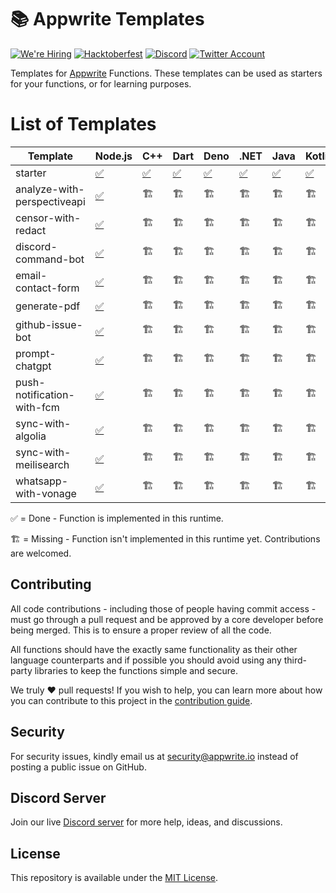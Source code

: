 # 📚 Appwrite Templates

[![We're Hiring](https://img.shields.io/static/v1?label=We're&message=Hiring&color=blue&style=flat-square)](https://appwrite.io/company/careers)
[![Hacktoberfest](https://img.shields.io/static/v1?label=hacktoberfest&message=ready&color=191120&style=flat-square)](https://hacktoberfest.appwrite.io)
[![Discord](https://img.shields.io/discord/564160730845151244?label=discord&style=flat-square)](https://appwrite.io/discord?r=Github)
[![Twitter Account](https://img.shields.io/twitter/follow/appwrite?color=00acee&label=twitter&style=flat-square)](https://twitter.com/appwrite)

Templates for [Appwrite](https://appwrite.io/) Functions. These templates can be used as starters for your functions, or for learning purposes.

# List of Templates

<!-- TABLE:START -->
| Template                    | Node.js                                | C++               | Dart               | Deno               | .NET                 | Java               | Kotlin               | PHP               | Python               | Ruby               | Swift               |
| --------------------------- | -------------------------------------- | ----------------- | ------------------ | ------------------ | -------------------- | ------------------ | -------------------- | ----------------- | -------------------- | ------------------ | ------------------- |
| starter                     | [✅](/node/starter)                     | [✅](/cpp/starter) | [✅](/dart/starter) | [✅](/deno/starter) | [✅](/dotnet/starter) | [✅](/java/starter) | [✅](/kotlin/starter) | [✅](/php/starter) | [✅](/python/starter) | [✅](/ruby/starter) | [✅](/swift/starter) |
| analyze-with-perspectiveapi | [✅](/node/analyze-with-perspectiveapi) | 🏗️               | 🏗️                | 🏗️                | 🏗️                  | 🏗️                | 🏗️                  | 🏗️               | 🏗️                  | 🏗️                | 🏗️                 |
| censor-with-redact          | [✅](/node/censor-with-redact)          | 🏗️               | 🏗️                | 🏗️                | 🏗️                  | 🏗️                | 🏗️                  | 🏗️               | 🏗️                  | 🏗️                | 🏗️                 |
| discord-command-bot         | [✅](/node/discord-command-bot)         | 🏗️               | 🏗️                | 🏗️                | 🏗️                  | 🏗️                | 🏗️                  | 🏗️               | 🏗️                  | 🏗️                | 🏗️                 |
| email-contact-form          | [✅](/node/email-contact-form)          | 🏗️               | 🏗️                | 🏗️                | 🏗️                  | 🏗️                | 🏗️                  | 🏗️               | 🏗️                  | 🏗️                | 🏗️                 |
| generate-pdf                | [✅](/node/generate-pdf)                | 🏗️               | 🏗️                | 🏗️                | 🏗️                  | 🏗️                | 🏗️                  | 🏗️               | 🏗️                  | 🏗️                | 🏗️                 |
| github-issue-bot            | [✅](/node/github-issue-bot)            | 🏗️               | 🏗️                | 🏗️                | 🏗️                  | 🏗️                | 🏗️                  | 🏗️               | 🏗️                  | 🏗️                | 🏗️                 |
| prompt-chatgpt              | [✅](/node/prompt-chatgpt)              | 🏗️               | 🏗️                | 🏗️                | 🏗️                  | 🏗️                | 🏗️                  | 🏗️               | 🏗️                  | 🏗️                | 🏗️                 |
| push-notification-with-fcm  | [✅](/node/push-notification-with-fcm)  | 🏗️               | 🏗️                | 🏗️                | 🏗️                  | 🏗️                | 🏗️                  | 🏗️               | 🏗️                  | 🏗️                | 🏗️                 |
| sync-with-algolia           | [✅](/node/sync-with-algolia)           | 🏗️               | 🏗️                | 🏗️                | 🏗️                  | 🏗️                | 🏗️                  | 🏗️               | 🏗️                  | 🏗️                | 🏗️                 |
| sync-with-meilisearch       | [✅](/node/sync-with-meilisearch)       | 🏗️               | 🏗️                | 🏗️                | 🏗️                  | 🏗️                | 🏗️                  | 🏗️               | 🏗️                  | 🏗️                | 🏗️                 |
| whatsapp-with-vonage        | [✅](/node/whatsapp-with-vonage)        | 🏗️               | 🏗️                | 🏗️                | 🏗️                  | 🏗️                | 🏗️                  | 🏗️               | 🏗️                  | 🏗️                | 🏗️                 |
<!-- TABLE:END -->

✅ = Done - Function is implemented in this runtime.

🏗️ = Missing - Function isn't implemented in this runtime yet. Contributions are welcomed.

## Contributing

All code contributions - including those of people having commit access - must go through a pull request and be approved by a core developer before being merged. This is to ensure a proper review of all the code.

All functions should have the exactly same functionality as their other language counterparts and if possible you should avoid using any third-party libraries to keep the functions simple and secure.

We truly ❤️ pull requests! If you wish to help, you can learn more about how you can contribute to this project in the [contribution guide](https://github.com/open-runtimes/.github/blob/main/CONTRIBUTING.md).


## Security

For security issues, kindly email us at [security@appwrite.io](mailto:security@appwrite.io) instead of posting a public issue on GitHub.

## Discord Server

Join our live [Discord server](https://appwrite.io/discord) for more help, ideas, and discussions.

## License

This repository is available under the [MIT License](./LICENSE).
